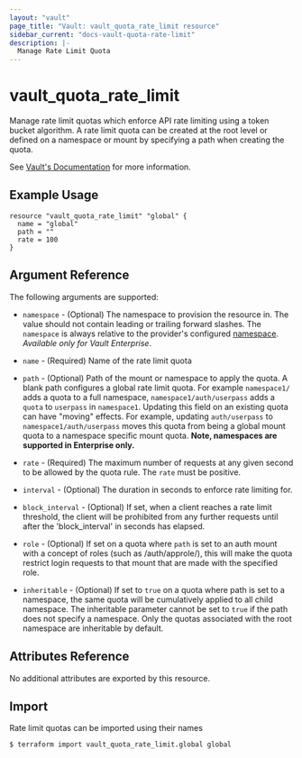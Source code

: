 ```yaml
---
layout: "vault"
page_title: "Vault: vault_quota_rate_limit resource"
sidebar_current: "docs-vault-quota-rate-limit"
description: |-
  Manage Rate Limit Quota
---
```


# vault\_quota\_rate\_limit

Manage rate limit quotas which enforce API rate limiting using a token bucket algorithm.
A rate limit quota can be created at the root level or defined on a namespace or mount by
specifying a path when creating the quota.

See [Vault's Documentation](https://www.vaultproject.io/docs/concepts/resource-quotas) for more
information.

## Example Usage

```hcl
resource "vault_quota_rate_limit" "global" {
  name = "global"
  path = ""
  rate = 100
}
```

## Argument Reference

The following arguments are supported:

* `namespace` - (Optional) The namespace to provision the resource in.
  The value should not contain leading or trailing forward slashes.
  The `namespace` is always relative to the provider's configured [namespace](../index.html#namespace).
   *Available only for Vault Enterprise*.

* `name` - (Required) Name of the rate limit quota

* `path` - (Optional) Path of the mount or namespace to apply the quota. A blank path configures a
  global rate limit quota. For example `namespace1/` adds a quota to a full namespace,
  `namespace1/auth/userpass` adds a `quota` to `userpass` in `namespace1`.
  Updating this field on an existing quota can have "moving" effects. For example, updating
  `auth/userpass` to `namespace1/auth/userpass` moves this quota from being a global mount quota to
  a namespace specific mount quota. **Note, namespaces are supported in Enterprise only.**

* `rate` - (Required) The maximum number of requests at any given second to be allowed by the quota
  rule. The `rate` must be positive.

* `interval` - (Optional) The duration in seconds to enforce rate limiting for.

* `block_interval` - (Optional) If set, when a client reaches a rate limit threshold, the client will
  be prohibited from any further requests until after the 'block_interval' in seconds has elapsed.

* `role` - (Optional) If set on a quota where `path` is set to an auth mount with a concept of roles (such as /auth/approle/), this will make the quota restrict login requests to that mount that are made with the specified role.

* `inheritable` - (Optional) If set to `true` on a quota where path is set to a namespace, the same quota will be cumulatively applied to all child namespace. The inheritable parameter cannot be set to `true` if the path does not specify a namespace. Only the quotas associated with the root namespace are inheritable by default.

## Attributes Reference

No additional attributes are exported by this resource.

## Import

Rate limit quotas can be imported using their names

```
$ terraform import vault_quota_rate_limit.global global
```
